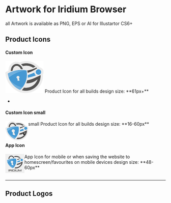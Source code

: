 # Artwork for Iridium Browser
all Artwork is available as PNG, EPS or AI for Illustartor CS6+

## Product Icons #
      
#### Custom Icon #
<img src="https://github.com/iridium-browser/artwork/blob/master/product-icon_RGB/iridium-icon_custom.png" height="100" width="120">     
Product Icon for all builds      
design size: **61px+**    

-
      
#### Custom Icon small #
<img src="https://github.com/iridium-browser/artwork/blob/master/product-icon_RGB/iridium-icon_custom_small.png" height="60" width="72" align="left">
small Product Icon for all builds      
design size: **16-60px**

-

#### App Icon #
<img src="https://github.com/iridium-browser/artwork/blob/master/product-icon_RGB/iridium-app_icon.png" height="60" width="60" align="left">
App Icon for mobile or when saving the website to homescreen/favourites on mobile devices     
design size: **48-60px**     
<br/>
<br/>

---
      
## Product Logos #
